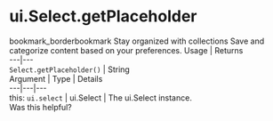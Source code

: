  
#  ui.Select.getPlaceholder
bookmark_borderbookmark Stay organized with collections  Save and categorize content based on your preferences.
Usage | Returns  
---|---  
`Select.getPlaceholder()` | String  
Argument | Type | Details  
---|---|---  
this: `ui.select` | ui.Select | The ui.Select instance.  
Was this helpful?
